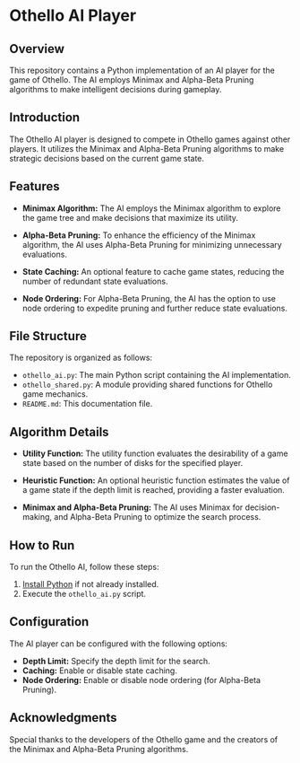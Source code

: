 # Othello AI Player

## Overview

This repository contains a Python implementation of an AI player for the game of Othello. The AI employs Minimax and Alpha-Beta Pruning algorithms to make intelligent decisions during gameplay.

## Introduction

The Othello AI player is designed to compete in Othello games against other players. It utilizes the Minimax and Alpha-Beta Pruning algorithms to make strategic decisions based on the current game state.

## Features

- **Minimax Algorithm:** The AI employs the Minimax algorithm to explore the game tree and make decisions that maximize its utility.
  
- **Alpha-Beta Pruning:** To enhance the efficiency of the Minimax algorithm, the AI uses Alpha-Beta Pruning for minimizing unnecessary evaluations.

- **State Caching:** An optional feature to cache game states, reducing the number of redundant state evaluations.

- **Node Ordering:** For Alpha-Beta Pruning, the AI has the option to use node ordering to expedite pruning and further reduce state evaluations.

## File Structure

The repository is organized as follows:

- `othello_ai.py`: The main Python script containing the AI implementation.
- `othello_shared.py`: A module providing shared functions for Othello game mechanics.
- `README.md`: This documentation file.

## Algorithm Details

- **Utility Function:** The utility function evaluates the desirability of a game state based on the number of disks for the specified player.

- **Heuristic Function:** An optional heuristic function estimates the value of a game state if the depth limit is reached, providing a faster evaluation.

- **Minimax and Alpha-Beta Pruning:** The AI uses Minimax for decision-making, and Alpha-Beta Pruning to optimize the search process.

## How to Run

To run the Othello AI, follow these steps:

1. [Install Python](https://www.python.org/downloads/) if not already installed.
2. Execute the `othello_ai.py` script.

## Configuration

The AI player can be configured with the following options:

- **Depth Limit:** Specify the depth limit for the search.
- **Caching:** Enable or disable state caching.
- **Node Ordering:** Enable or disable node ordering (for Alpha-Beta Pruning).

## Acknowledgments

Special thanks to the developers of the Othello game and the creators of the Minimax and Alpha-Beta Pruning algorithms.
